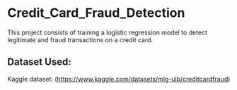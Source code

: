# Credit_Card_Fraud_Detection
This project consists of training a logistic regression model to detect legitimate and fraud transactions on a credit card.

## Dataset Used:
Kaggle dataset: (https://www.kaggle.com/datasets/mlg-ulb/creditcardfraud)

